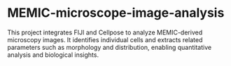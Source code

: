 # MEMIC-microscope-image-analysis
This project integrates FIJI and Cellpose to analyze MEMIC-derived microscopy images. It identifies individual cells and extracts related parameters such as morphology and distribution, enabling quantitative analysis and biological insights.
